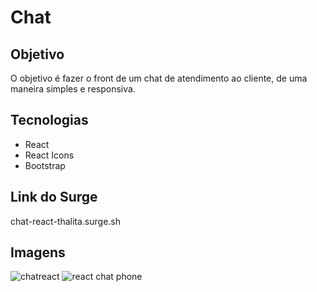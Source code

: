 # Chat

## Objetivo
O objetivo é fazer o front de um chat de atendimento ao cliente, de uma maneira simples e responsiva. 

## Tecnologias
* React
* React Icons
* Bootstrap

## Link do Surge
chat-react-thalita.surge.sh

## Imagens

![chatreact](https://user-images.githubusercontent.com/83131771/160665184-fab80d44-3761-4866-8443-9f2b222a365c.png)
![react chat phone](https://user-images.githubusercontent.com/83131771/160665188-876d68fa-9089-45fa-95d0-13587c784525.png)
